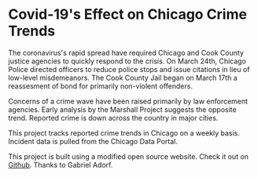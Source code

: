 # Covid-19's Effect on Chicago Crime Trends

The coronavirus's rapid spread have required Chicago and Cook County justice agencies to quickly respond to the crisis. On March 24th, Chicago Police directed officers to reduce police stops and issue citations in lieu of low-level misdemeanors. The Cook County Jail began on March 17th a reassesment of bond for primarily non-violent offenders.

Concerns of a crime wave have been raised primarily by law enforcement agencies. Early analysis by the Marshall Project suggests the opposite trend. Reported crime is down across the country in major cities.

This project tracks reported crime trends in Chicago on a weekly basis. Incident data is pulled from the Chicago Data Portal.

This project is built using a modified open source website. Check it out on [Github](https://github.com/gabdorf/gabriel-adorf-portfolio). Thanks to Gabriel Adorf.
